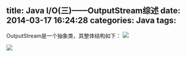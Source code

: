 title: Java I/O(三)——OutputStream综述
date: 2014-03-17 16:24:28
categories: Java
tags:
---
OutputStream是一个抽象类，其整体结构如下：
![](/2014/03/17/Java-IO-3/java.io_.OutputStream.gif)
<!-- more -->
![](/2014/03/17/Java-IO-3/2014-08-01_162442.png)